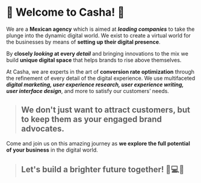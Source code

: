 # 🌟 Welcome to Casha! 🌟

We are a **Mexican agency** which is aimed at **_leading companies_** to take the plunge into the dynamic digital world. We exist to create a virtual world for the businesses by means of **setting up their digital presence**.

By **closely _looking_ at every _detail_** and bringing innovations to the mix we build **unique digital space** that helps brands to rise above themselves.

At Casha, we are experts in the art of **conversion rate optimization** through the refinement of every detail of the digital experience. We use multifaceted ***digital marketing, user experience research, user experience writing, user interface design***, and more to satisfy our customers’ needs. 
> ## We don't just want to attract customers, but to keep them as your engaged brand advocates.

Come and join us on this amazing journey as **we explore the full potential of your business** in the digital world. 
> ## Let's build a brighter future together! 💼💻🚀
